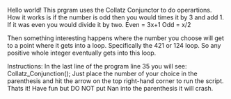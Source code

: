Hello world! This prgram uses the Collatz Conjunctor to do operartions. 
How it works is if the number is odd then you would times it by 3 and add 1. If it was even you would divide it by two.
Even = 3x+1
Odd = x/2

Then something interesting happens where the number you choose will get to a point where it gets into a loop. 
Specifically the 421 or 124 loop. So any positive whole integer eventually gets into this loop.

Instructions: 
In the last line of the program line 35 you will see: Collatz_Conjunction(); 
Just place the number of your choice in the parenthesis and hit the arrow on the top right-hand corner to run the script.
Thats it! Have fun but DO NOT put Nan into the parenthesis it will crash. 
